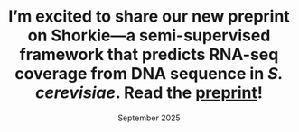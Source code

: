 ---
title: "I’m excited to share our new preprint on <strong>Shorkie</strong>—a semi-supervised framework that predicts RNA-seq coverage from DNA sequence in <i>S. cerevisiae</i>. Read the <a href='https://doi.org/10.1101/2025.09.19.677475' target='_blank'>preprint</a>!"
collection: news
type: "Preprint"
date: "September 2025"
location: "South San Francisco, CA"
---